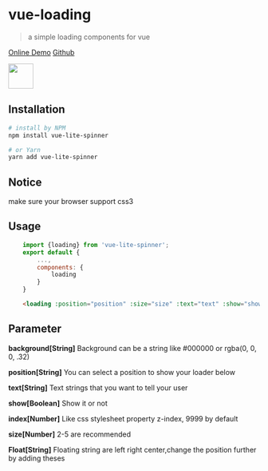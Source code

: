 # vue-loading

> a simple loading components for vue

[Online Demo](https://virskor.github.io/vue-loading/)
[Github](https://github.com/virskor/vue-loading.git)

<img width="50px" src="https://image.flaticon.com/icons/png/512/189/189768.png">

## Installation

``` bash
# install by NPM
npm install vue-lite-spinner

# or Yarn
yarn add vue-lite-spinner
```
## Notice
make sure your browser support css3

## Usage

``` js
    import {loading} from 'vue-lite-spinner';
    export default {
        ...,
        components: {
            loading
        }
    }
```

``` html
    <loading :position="position" :size="size" :text="text" :show="show"></loading>
```

## Parameter

<p><b>background[String]</b> Background can be a string like #000000 or rgba(0, 0, 0, .32)</p>
<p><b>position[String]</b> You can select a position to show your loader below</p>
<p><b>text[String]</b> Text strings that you want to tell your user</p>
<p><b>show[Boolean]</b> Show it or not</p>
<p><b>index[Number]</b> Like css stylesheet property z-index, 9999 by default</p>
<p><b>size[Number]</b> 2-5 are recommended</p>
<p><b>Float[String]</b> Floating string are left right center,change the position further by adding theses</p>